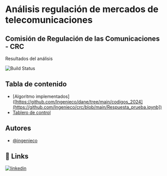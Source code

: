# Análisis regulación de mercados de telecomunicaciones
## Comisión de Regulación de las Comunicaciones - CRC

Resultados del análisis

![Build Status](https://img.shields.io/badge/python-yellow)

## Tabla de contenido

 - [Algoritmo implementados]([https://github.com/Ingenieco/dane/tree/main/codigos_2024](https://github.com/Ingenieco/crc/blob/main/Respuesta_prueba.ipynb])
 - [Tablero de control](https://app.powerbi.com/view?r=eyJrIjoiMTYzMmNiYzgtMTEyZC00OTY5LWE3ZDItZDk3OGEzZGI3ZGFhIiwidCI6ImQ1MTM4OGVmLTZhYjAtNDM2My05Zjk0LWQ1NjY0NGE0NTk3MCIsImMiOjR9)

## Autores

- [@ingenieco](https://github.com/Ingenieco)


## 🔗 Links
[![linkedin](https://img.shields.io/badge/linkedin-0A66C2?style=for-the-badge&logo=linkedin&logoColor=white)](https://www.linkedin.com/in/ingenieco-cegu/)


